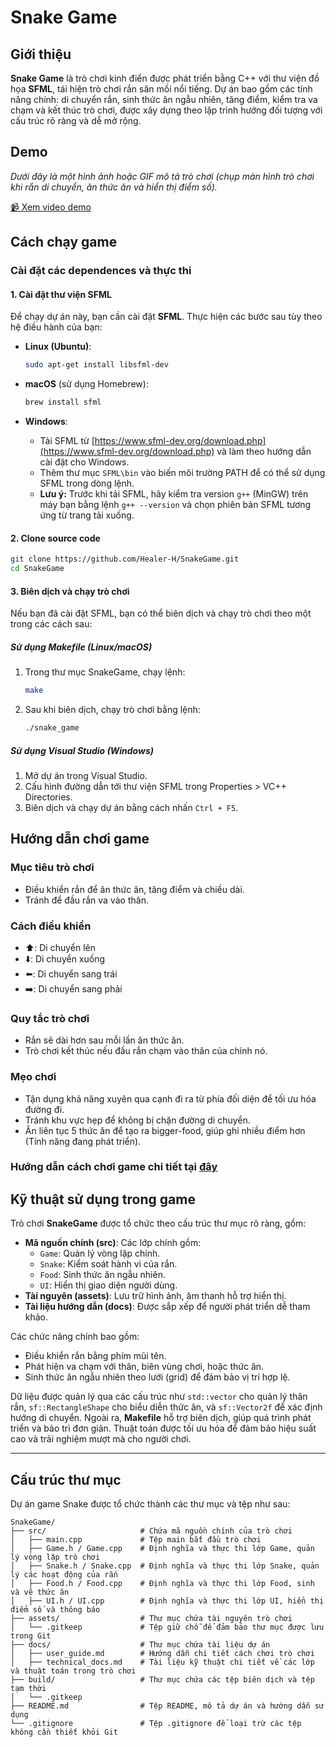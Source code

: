 # Snake Game

## Giới thiệu

**Snake Game** là trò chơi kinh điển được phát triển bằng C++ với thư viện đồ họa **SFML**, tái hiện trò chơi rắn săn mồi nổi tiếng. Dự án bao gồm các tính năng chính: di chuyển rắn, sinh thức ăn ngẫu nhiên, tăng điểm, kiểm tra va chạm và kết thúc trò chơi, được xây dựng theo lập trình hướng đối tượng với cấu trúc rõ ràng và dễ mở rộng.

## Demo

_Dưới đây là một hình ảnh hoặc GIF mô tả trò chơi (chụp màn hình trò chơi khi rắn di chuyển, ăn thức ăn và hiển thị điểm số)._

[📹 Xem video demo](assets/video/demo.mp4)

## Cách chạy game

### Cài đặt các dependences và thực thi

#### 1. Cài đặt thư viện SFML

Để chạy dự án này, bạn cần cài đặt **SFML**. Thực hiện các bước sau tùy theo hệ điều hành của bạn:

- **Linux (Ubuntu)**:

  ```bash
  sudo apt-get install libsfml-dev
  ```

- **macOS** (sử dụng Homebrew):

  ```bash
  brew install sfml
  ```

- **Windows**:
  - Tải SFML từ [https://www.sfml-dev.org/download.php](https://www.sfml-dev.org/download.php) và làm theo hướng dẫn cài đặt cho Windows.
  - Thêm thư mục `SFML\bin` vào biến môi trường PATH để có thể sử dụng SFML trong dòng lệnh.
  - **Lưu ý:** Trước khi tải SFML, hãy kiểm tra version `g++` (MinGW) trên máy bạn bằng lệnh `g++ --version` và chọn phiên bản SFML tương ứng từ trang tải xuống.

#### 2. Clone source code

```bash
git clone https://github.com/Healer-H/SnakeGame.git
cd SnakeGame
```

#### 3. Biên dịch và chạy trò chơi

Nếu bạn đã cài đặt SFML, bạn có thể biên dịch và chạy trò chơi theo một trong các cách sau:

##### Sử dụng Makefile (Linux/macOS)

1. Trong thư mục SnakeGame, chạy lệnh:
   ```bash
   make
   ```
2. Sau khi biên dịch, chạy trò chơi bằng lệnh:
   ```bash
   ./snake_game
   ```

##### Sử dụng Visual Studio (Windows)

1. Mở dự án trong Visual Studio.
2. Cấu hình đường dẫn tới thư viện SFML trong Properties > VC++ Directories.
3. Biên dịch và chạy dự án bằng cách nhấn `Ctrl + F5`.

## Hướng dẫn chơi game

### Mục tiêu trò chơi

- Điều khiển rắn để ăn thức ăn, tăng điểm và chiều dài.
- Tránh để đầu rắn va vào thân.

### Cách điều khiển

- ⬆️: Di chuyển lên
- ⬇️: Di chuyển xuống
- ⬅️: Di chuyển sang trái
- ➡️: Di chuyển sang phải

### Quy tắc trò chơi

- Rắn sẽ dài hơn sau mỗi lần ăn thức ăn.
- Trò chơi kết thúc nếu đầu rắn chạm vào thân của chính nó.

### Mẹo chơi

- Tận dụng khả năng xuyên qua cạnh đi ra từ phía đối diện để tối ưu hóa đường đi.
- Tránh khu vực hẹp để không bị chặn đường di chuyển.
- Ăn liên tục 5 thức ăn để tạo ra bigger-food, giúp ghi nhiều điểm hơn (Tính năng đang phát triển).

### Hướng dẫn cách chơi game chi tiết tại [đây](https://github.com/Healer-H/SnakeGame/blob/master/docs/user_guide.md)

## Kỹ thuật sử dụng trong game

Trò chơi **SnakeGame** được tổ chức theo cấu trúc thư mục rõ ràng, gồm:

- **Mã nguồn chính (src)**: Các lớp chính gồm:
  - `Game`: Quản lý vòng lặp chính.
  - `Snake`: Kiểm soát hành vi của rắn.
  - `Food`: Sinh thức ăn ngẫu nhiên.
  - `UI`: Hiển thị giao diện người dùng.
- **Tài nguyên (assets)**: Lưu trữ hình ảnh, âm thanh hỗ trợ hiển thị.
- **Tài liệu hướng dẫn (docs)**: Được sắp xếp để người phát triển dễ tham khảo.

Các chức năng chính bao gồm:

- Điều khiển rắn bằng phím mũi tên.
- Phát hiện va chạm với thân, biên vùng chơi, hoặc thức ăn.
- Sinh thức ăn ngẫu nhiên theo lưới (grid) để đảm bảo vị trí hợp lệ.

Dữ liệu được quản lý qua các cấu trúc như `std::vector` cho quản lý thân rắn, `sf::RectangleShape` cho biểu diễn thức ăn, và `sf::Vector2f` để xác định hướng di chuyển. Ngoài ra, **Makefile** hỗ trợ biên dịch, giúp quá trình phát triển và bảo trì đơn giản. Thuật toán được tối ưu hóa để đảm bảo hiệu suất cao và trải nghiệm mượt mà cho người chơi.

---

## Cấu trúc thư mục

Dự án game Snake được tổ chức thành các thư mục và tệp như sau:

```
SnakeGame/
├── src/                     # Chứa mã nguồn chính của trò chơi
│   ├── main.cpp             # Tệp main bắt đầu trò chơi
│   ├── Game.h / Game.cpp    # Định nghĩa và thực thi lớp Game, quản lý vòng lặp trò chơi
│   ├── Snake.h / Snake.cpp  # Định nghĩa và thực thi lớp Snake, quản lý các hoạt động của rắn
│   ├── Food.h / Food.cpp    # Định nghĩa và thực thi lớp Food, sinh và vẽ thức ăn
│   ├── UI.h / UI.cpp        # Định nghĩa và thực thi lớp UI, hiển thị điểm số và thông báo
├── assets/                  # Thư mục chứa tài nguyên trò chơi
│   └── .gitkeep             # Tệp giữ chỗ để đảm bảo thư mục được lưu trong Git
├── docs/                    # Thư mục chứa tài liệu dự án
│   ├── user_guide.md        # Hướng dẫn chi tiết cách chơi trò chơi
│   ├── technical_docs.md    # Tài liệu kỹ thuật chi tiết về các lớp và thuật toán trong trò chơi
├── build/                   # Thư mục chứa các tệp biên dịch và tệp tạm thời
│   └── .gitkeep
├── README.md                # Tệp README, mô tả dự án và hướng dẫn sử dụng
└── .gitignore               # Tệp .gitignore để loại trừ các tệp không cần thiết khỏi Git
```
